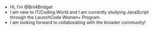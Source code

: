 - Hi, I’m @Brii4Bridget
- I am new to IT/Coding World and I am currently studying JavaScript through the LaunchCode Women+ Program. 
- I am looking forward to collaborating with the broader community!
<!---
Brii4Bridget/Brii4Bridget is a ✨ special ✨ repository because its `README.md` (this file) appears on your GitHub profile.
You can click the Preview link to take a look at your changes.
--->
